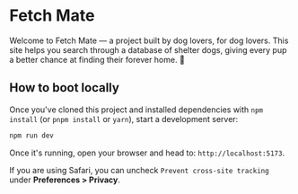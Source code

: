# Fetch Mate

Welcome to Fetch Mate — a project built by dog lovers, for dog lovers. This site helps you search through a database of shelter dogs, giving every pup a better chance at finding their forever home. 🏡

## How to boot locally

Once you've cloned this project and installed dependencies with `npm install` (or `pnpm install` or `yarn`), start a development server:

```bash
npm run dev
```

Once it's running, open your browser and head to: `http://localhost:5173`.

If you are using Safari, you can uncheck `Prevent cross-site tracking` under **Preferences > Privacy**.
